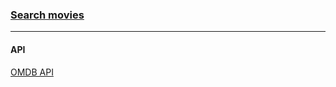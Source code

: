 ### [Search movies](https://luminous-bublanina-a83bfc.netlify.app)

---

#### API

[OMDB API](https://www.omdbapi.com/)
